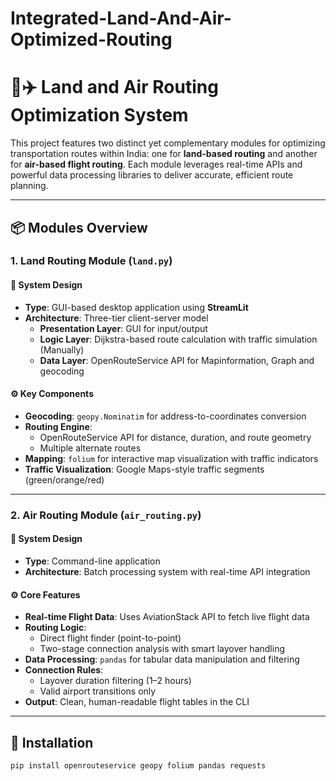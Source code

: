 # Integrated-Land-And-Air-Optimized-Routing
# 🚗✈️ Land and Air Routing Optimization System

This project features two distinct yet complementary modules for optimizing transportation routes within India: one for **land-based routing** and another for **air-based flight routing**. Each module leverages real-time APIs and powerful data processing libraries to deliver accurate, efficient route planning.

---

## 📦 Modules Overview

### 1. Land Routing Module (`land.py`)

#### 🧠 System Design
- **Type**: GUI-based desktop application using **StreamLit**
- **Architecture**: Three-tier client-server model
  - **Presentation Layer**: GUI for input/output
  - **Logic Layer**: Dijkstra-based route calculation with traffic simulation (Manually)
  - **Data Layer**: OpenRouteService API for Mapinformation, Graph and geocoding

#### ⚙️ Key Components
- **Geocoding**: `geopy.Nominatim` for address-to-coordinates conversion
- **Routing Engine**: 
  - OpenRouteService API for distance, duration, and route geometry
  - Multiple alternate routes
- **Mapping**: `folium` for interactive map visualization with traffic indicators
- **Traffic Visualization**: Google Maps-style traffic segments (green/orange/red)

---

### 2. Air Routing Module (`air_routing.py`)

#### 🧠 System Design
- **Type**: Command-line application
- **Architecture**: Batch processing system with real-time API integration

#### ⚙️ Core Features
- **Real-time Flight Data**: Uses AviationStack API to fetch live flight data
- **Routing Logic**:
  - Direct flight finder (point-to-point)
  - Two-stage connection analysis with smart layover handling
- **Data Processing**: `pandas` for tabular data manipulation and filtering
- **Connection Rules**:
  - Layover duration filtering (1–2 hours)
  - Valid airport transitions only
- **Output**: Clean, human-readable flight tables in the CLI

---

## 🧰 Installation

```bash
pip install openrouteservice geopy folium pandas requests
